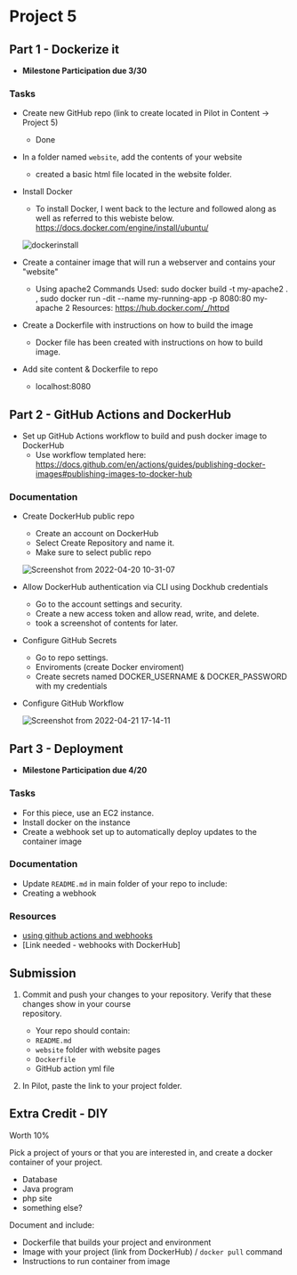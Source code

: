 # Project 5

## Part 1 - Dockerize it

- **Milestone Participation due 3/30**

### Tasks

- Create new GitHub repo (link to create located in Pilot in Content -> Project 5)
  - Done 
- In a folder named `website`, add the contents of your website
  - created a basic html file located in the website folder. 
- Install Docker
  - To install Docker, I went back to the lecture and followed along as well as referred to this webiste below. 
https://docs.docker.com/engine/install/ubuntu/

  ![dockerinstall](https://user-images.githubusercontent.com/77417309/164245525-07896cdf-a235-4131-b2e8-22847c79f961.png)

- Create a container image that will run a webserver and contains your "website"
  - Using apache2 
 Commands Used: sudo docker build -t my-apache2 . , sudo docker run -dit --name my-running-app -p 8080:80 my-apache 2
 Resources: 
 https://hub.docker.com/_/httpd
- Create a Dockerfile with instructions on how to build the image
  - Docker file has been created with instructions on how to build image. 
- Add site content & Dockerfile to repo
  - localhost:8080

## Part 2 - GitHub Actions and DockerHub

- Set up GitHub Actions workflow to build and push docker image to DockerHub
  - Use workflow templated here: https://docs.github.com/en/actions/guides/publishing-docker-images#publishing-images-to-docker-hub

### Documentation

- Create DockerHub public repo
  - Create an account on DockerHub 
  - Select Create Repository and name it. 
  - Make sure to select public repo 

  ![Screenshot from 2022-04-20 10-31-07](https://user-images.githubusercontent.com/77417309/164344871-a1f20320-07e7-434e-b543-e7cd322287ab.png)

- Allow DockerHub authentication via CLI using Dockhub credentials
  - Go to the account settings and security. 
  - Create a new access token and allow read, write, and delete. 
  - took a screenshot of contents for later. 
- Configure GitHub Secrets
  - Go to repo settings. 
  - Enviroments (create Docker enviroment) 
  - Create secrets named DOCKER_USERNAME & DOCKER_PASSWORD with my credentials 
- Configure GitHub Workflow

  ![Screenshot from 2022-04-21 17-14-11](https://user-images.githubusercontent.com/77417309/164561663-9c9f3322-b74f-4573-8ba2-3d39e920b456.png)

## Part 3 - Deployment

- **Milestone Participation due 4/20**

### Tasks

- For this piece, use an EC2 instance.
- Install docker on the instance
- Create a webhook set up to automatically deploy updates to the container image

### Documentation

- Update `README.md` in main folder of your repo to include:
- Creating a webhook

### Resources

- [using github actions and webhooks](https://levelup.gitconnected.com/automated-deployment-using-docker-github-actions-and-webhooks-54018fc12e32)
- [Link needed - webhooks with DockerHub]

## Submission

1. Commit and push your changes to your repository. Verify that these changes show in your course  
   repository.

   - Your repo should contain:
   - `README.md`
   - `website` folder with website pages
   - `Dockerfile`
   - GitHub action yml file

2. In Pilot, paste the link to your project folder.

## Extra Credit - DIY

Worth 10%

Pick a project of yours or that you are interested in, and create a docker container of your project.

- Database
- Java program
- php site
- something else?

Document and include:

- Dockerfile that builds your project and environment
- Image with your project (link from DockerHub) / `docker pull` command
- Instructions to run container from image
